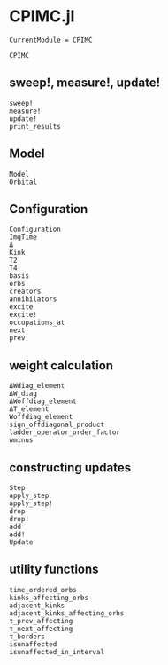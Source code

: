# CPIMC.jl

```@meta
CurrentModule = CPIMC
```

```@docs
CPIMC
```

## sweep!, measure!, update!

```@docs
sweep!
measure!
update!
print_results
```

## Model

```@docs
Model
Orbital
```

## Configuration

```@docs
Configuration
ImgTime
Δ
Kink
T2
T4
basis
orbs
creators
annihilators
excite
excite!
occupations_at
next
prev
```

## weight calculation

```@docs
ΔWdiag_element
ΔW_diag
ΔWoffdiag_element
ΔT_element
Woffdiag_element
sign_offdiagonal_product
ladder_operator_order_factor
wminus
```

## constructing updates

```@docs
Step
apply_step
apply_step!
drop
drop!
add
add!
Update
```

## utility functions

```@docs
time_ordered_orbs
kinks_affecting_orbs
adjacent_kinks
adjacent_kinks_affecting_orbs
τ_prev_affecting
τ_next_affecting
τ_borders
isunaffected
isunaffected_in_interval
```
